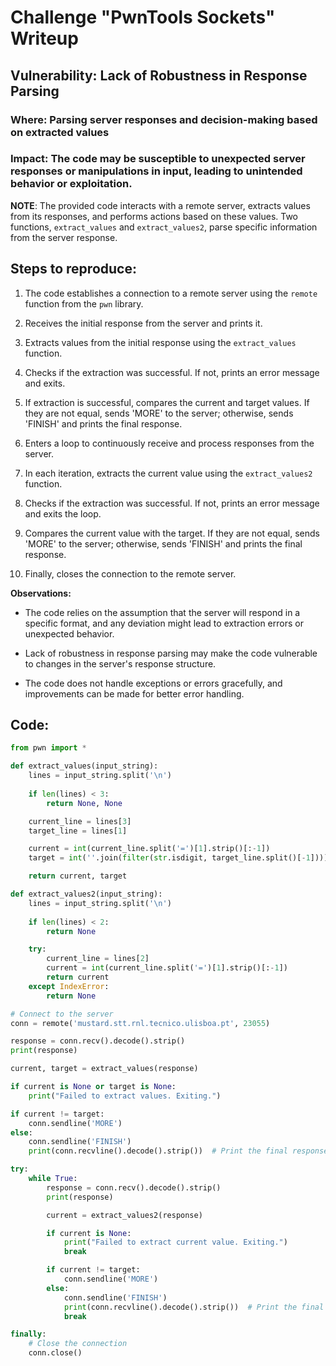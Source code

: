 # Challenge "PwnTools Sockets" Writeup

## Vulnerability: Lack of Robustness in Response Parsing

### Where: Parsing server responses and decision-making based on extracted values

### Impact: The code may be susceptible to unexpected server responses or manipulations in input, leading to unintended behavior or exploitation.

**NOTE**: The provided code interacts with a remote server, extracts values from its responses, and performs actions based on these values. Two functions, `extract_values` and `extract_values2`, parse specific information from the server response.

## Steps to reproduce:

1. The code establishes a connection to a remote server using the `remote` function from the `pwn` library.

2. Receives the initial response from the server and prints it.

3. Extracts values from the initial response using the `extract_values` function.

4. Checks if the extraction was successful. If not, prints an error message and exits.

5. If extraction is successful, compares the current and target values. If they are not equal, sends 'MORE' to the server; otherwise, sends 'FINISH' and prints the final response.

6. Enters a loop to continuously receive and process responses from the server.

7. In each iteration, extracts the current value using the `extract_values2` function.

8. Checks if the extraction was successful. If not, prints an error message and exits the loop.

9. Compares the current value with the target. If they are not equal, sends 'MORE' to the server; otherwise, sends 'FINISH' and prints the final response.

10. Finally, closes the connection to the remote server.

**Observations:**

- The code relies on the assumption that the server will respond in a specific format, and any deviation might lead to extraction errors or unexpected behavior.

- Lack of robustness in response parsing may make the code vulnerable to changes in the server's response structure.

- The code does not handle exceptions or errors gracefully, and improvements can be made for better error handling.

## Code:

```python
from pwn import *

def extract_values(input_string):
    lines = input_string.split('\n')
    
    if len(lines) < 3:
        return None, None

    current_line = lines[3]
    target_line = lines[1]

    current = int(current_line.split('=')[1].strip()[:-1])
    target = int(''.join(filter(str.isdigit, target_line.split()[-1])))

    return current, target

def extract_values2(input_string):
    lines = input_string.split('\n')
    
    if len(lines) < 2:
        return None

    try:
        current_line = lines[2]
        current = int(current_line.split('=')[1].strip()[:-1])
        return current
    except IndexError:
        return None

# Connect to the server
conn = remote('mustard.stt.rnl.tecnico.ulisboa.pt', 23055)

response = conn.recv().decode().strip()
print(response)

current, target = extract_values(response)

if current is None or target is None:
    print("Failed to extract values. Exiting.")

if current != target:
    conn.sendline('MORE')
else:
    conn.sendline('FINISH')
    print(conn.recvline().decode().strip())  # Print the final response

try:
    while True:
        response = conn.recv().decode().strip()
        print(response)

        current = extract_values2(response)

        if current is None:
            print("Failed to extract current value. Exiting.")
            break

        if current != target:
            conn.sendline('MORE')
        else:
            conn.sendline('FINISH')
            print(conn.recvline().decode().strip())  # Print the final response
            break

finally:
    # Close the connection
    conn.close()
